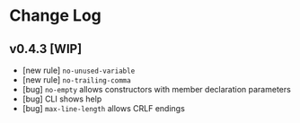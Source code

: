 Change Log
===


v0.4.3 [WIP]
---

* [new rule] `no-unused-variable`
* [new rule] `no-trailing-comma`
* [bug] `no-empty` allows constructors with member declaration parameters
* [bug] CLI shows help
* [bug] `max-line-length` allows CRLF endings